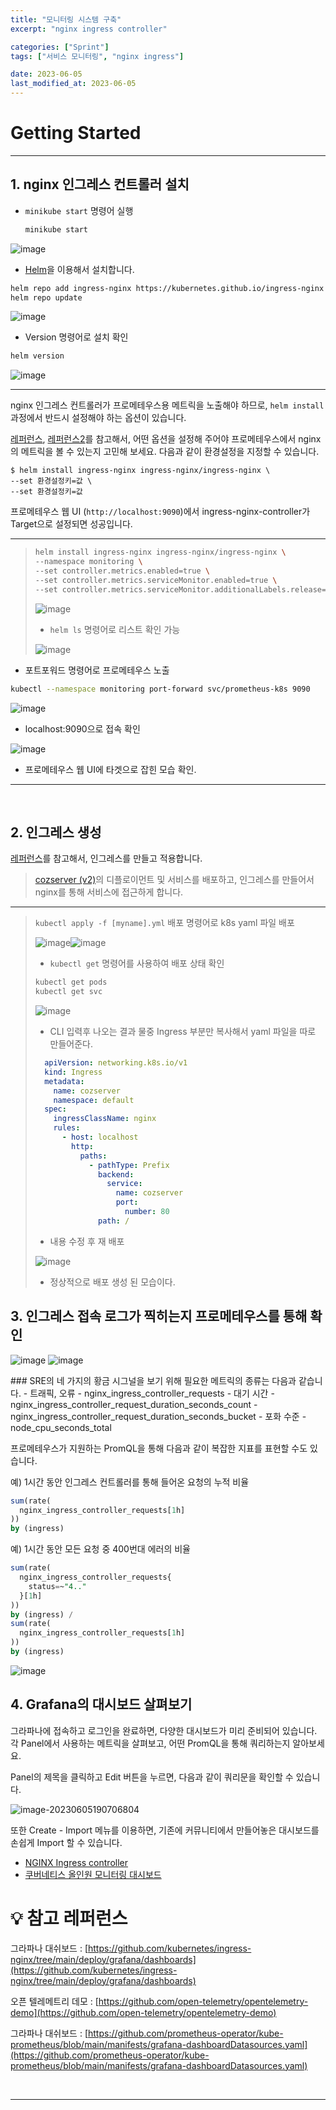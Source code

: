 ```yaml
---
title: "모니터링 시스템 구축"
excerpt: "nginx ingress controller"

categories: ["Sprint"]
tags: ["서비스 모니터링", "nginx ingress"]

date: 2023-06-05
last_modified_at: 2023-06-05
---
```


# Getting Started

---

## 1. nginx 인그레스 컨트롤러 설치

- `minikube start` 명령어 실행

  ```bash
  minikube start
  ```

![image](https://github.com/pomottoro/comments/assets/58872932/82a1f6de-2f56-4a6e-b473-5d1f7349a821)

- [Helm](https://artifacthub.io/packages/helm/ingress-nginx/ingress-nginx)을 이용해서 설치합니다.  

``` bash
helm repo add ingress-nginx https://kubernetes.github.io/ingress-nginx
helm repo update
```

![image](https://github.com/pomottoro/comments/assets/58872932/77604c6b-a334-4155-9e10-bd49a523b953)

- Version 명령어로 설치 확인

```bash
helm version
```

![image](https://github.com/pomottoro/comments/assets/58872932/675b56a9-8368-43b7-ab87-1bad4fce6c85)

---

nginx 인그레스 컨트롤러가 프로메테우스용 메트릭을 노출해야 하므로, `helm install` 과정에서 반드시 설정해야 하는 옵션이 있습니다.

[레퍼런스](https://artifacthub.io/packages/helm/ingress-nginx/ingress-nginx#prometheus-metrics), [레퍼런스2](https://kubernetes.github.io/ingress-nginx/user-guide/monitoring/#re-configure-nginx-ingress-controller)를 참고해서, 어떤 옵션을 설정해 주어야 프로메테우스에서 nginx의 메트릭을 볼 수 있는지 고민해 보세요. 다음과 같이 환경설정을 지정할 수 있습니다.

```
$ helm install ingress-nginx ingress-nginx/ingress-nginx \
--set 환경설정키=값 \
--set 환경설정키=값
```

프로메테우스 웹 UI (`http://localhost:9090`)에서  ingress-nginx-controller가 Target으로 설정되면 성공입니다.

---

> ```bash
> helm install ingress-nginx ingress-nginx/ingress-nginx \
> --namespace monitoring \
> --set controller.metrics.enabled=true \
> --set controller.metrics.serviceMonitor.enabled=true \
> --set controller.metrics.serviceMonitor.additionalLabels.release="prometheus"
> ```
>
> ![image](https://github.com/pomottoro/comments/assets/58872932/8bc27820-3296-4ee7-8b9f-c2f0773e4339)
>
> - `helm ls` 명령어로 리스트 확인 가능
>
> ![image](https://github.com/pomottoro/comments/assets/58872932/08327675-19df-4761-86b8-388d07b1e93b)

- 포트포워드 명령어로 프로메테우스 노출

``` bash
kubectl --namespace monitoring port-forward svc/prometheus-k8s 9090
```

![image](https://github.com/pomottoro/comments/assets/58872932/69ae54a7-698a-42dd-ac39-c0b142b4b31e)

- localhost:9090으로 접속 확인

![image](https://github.com/pomottoro/comments/assets/58872932/ab074e6a-0fe2-4923-9a10-3555430a24e1)

- 프로메테우스 웹 UI에 타겟으로 잡힌 모습 확인.

---

<br>

## 2. 인그레스 생성

[레퍼런스](https://kubernetes.io/ko/docs/concepts/services-networking/ingress/)를 참고해서, 인그레스를 만들고 적용합니다.

> [cozserver (v2)](https://github.com/cs-devops-bootcamp/sprint-k8s-rollout-reference)의 디플로이먼트 및 서비스를 배포하고, 인그레스를 만들어서 nginx를 통해 서비스에 접근하게 합니다.

---

> `kubectl apply -f [myname].yml` 배포 명령어로 k8s yaml 파일 배포
>
> ![image](https://github.com/pomottoro/comments/assets/58872932/218794f2-bdc4-4a38-a28d-95afb40ca83e)![image](https://github.com/pomottoro/comments/assets/58872932/e3872054-9370-4c9b-b333-bf97fb155a84)
>
> - `kubectl get` 명령어를 사용하여 배포 상태 확인
>
> ``` bash
> kubectl get pods
> kubectl get svc
> ```
>
> ![image](https://github.com/pomottoro/comments/assets/58872932/cd26b62d-e898-454c-82af-e1254a17a9e5)
>
> - CLI 입력후 나오는 결과 물중 Ingress 부분만 복사해서 yaml 파일을 따로 만들어준다.
>
> ``` yaml
>   apiVersion: networking.k8s.io/v1
>   kind: Ingress
>   metadata:
>     name: cozserver
>     namespace: default
>   spec:
>     ingressClassName: nginx
>     rules:
>       - host: localhost
>         http:
>           paths:
>             - pathType: Prefix
>               backend:
>                 service:
>                   name: cozserver
>                   port:
>                     number: 80
>               path: /
> ```
>
> 
>
> - 내용 수정 후 재 배포
>
> ![image](https://github.com/pomottoro/comments/assets/58872932/ad142cae-fa98-4311-bec6-09216fa7f525)
>
> - 정상적으로 배포 생성 된 모습이다.



## 3. 인그레스 접속 로그가 찍히는지 프로메테우스를 통해 확인

![image](https://github.com/pomottoro/comments/assets/58872932/e65ecb45-a138-4b5d-ad73-db15c47d7c58)
![image](https://github.com/pomottoro/comments/assets/58872932/2ab20721-4622-48e6-aec2-51baa544da8d)

<div class="notice" markdown="1">
### SRE의 네 가지의 황금 시그널을 보기 위해 필요한 메트릭의 종류는 다음과 같습니다.
- 트래픽, 오류
  - nginx_ingress_controller_requests
- 대기 시간
  - nginx_ingress_controller_request_duration_seconds_count
  - nginx_ingress_controller_request_duration_seconds_bucket
- 포화 수준
  - node_cpu_seconds_total
</div>

프로메테우스가 지원하는 PromQL을 통해 다음과 같이 복잡한 지표를 표현할 수도 있습니다.

예) 1시간 동안 인그레스 컨트롤러를 통해 들어온 요청의 누적 비율

```sql
sum(rate(
  nginx_ingress_controller_requests[1h]
)) 
by (ingress)
```

예) 1시간 동안 모든 요청 중 400번대 에러의 비율

```sql
sum(rate(
  nginx_ingress_controller_requests{
    status=~"4.."
  }[1h]
))
by (ingress) /
sum(rate(
  nginx_ingress_controller_requests[1h]
))
by (ingress)
```

![image](https://github.com/pomottoro/comments/assets/58872932/a8e4e7f2-ec38-4cd0-a74d-d4f75934e1f6)

## 4. Grafana의 대시보드 살펴보기

그라파나에 접속하고 로그인을 완료하면, 다양한 대시보드가 미리 준비되어 있습니다. 각 Panel에서 사용하는 메트릭을 살펴보고, 어떤 PromQL을 통해 쿼리하는지 알아보세요.

Panel의 제목을 클릭하고 Edit 버튼을 누르면, 다음과 같이 쿼리문을 확인할 수 있습니다.

![image-20230605190706804](https://github.com/pomottoro/comments/assets/58872932/fb1232be-6eef-45d7-b0ef-4db0b337257f)

또한 Create - Import 메뉴를 이용하면, 기존에 커뮤니티에서 만들어놓은 대시보드를 손쉽게 Import 할 수 있습니다.

- [NGINX Ingress controller](https://grafana.com/grafana/dashboards/9614)
- [쿠버네티스 올인원 모니터링 대시보드](https://grafana.com/grafana/dashboards/13770)

# 💡 참고 레퍼런스

그라파나 대쉬보드 : [https://github.com/kubernetes/ingress-nginx/tree/main/deploy/grafana/dashboards](https://github.com/kubernetes/ingress-nginx/tree/main/deploy/grafana/dashboards)

오픈 텔레메트리 데모 : [https://github.com/open-telemetry/opentelemetry-demo](https://github.com/open-telemetry/opentelemetry-demo)

그라파나 대쉬보드 : [https://github.com/prometheus-operator/kube-prometheus/blob/main/manifests/grafana-dashboardDatasources.yaml](https://github.com/prometheus-operator/kube-prometheus/blob/main/manifests/grafana-dashboardDatasources.yaml)

<br>

---

<br>

